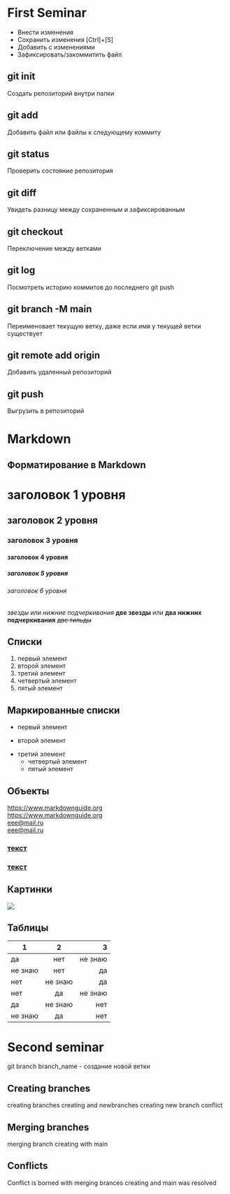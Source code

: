 # First Seminar
* Внести изменения
* Сохранить изменения [Ctrl]+[S]
* Добавить с изменениями
* Зафиксировать/закоммитить файл
## git init
Создать репозиторий внутри папки
## git add
Добавить файл или файлы к следующему коммиту
## git status
Проверить состояние репозитория
## git diff
Увидеть разницу между сохраненным и зафиксированным
## git checkout 
Переключение между ветками
## git log
Посмотреть историю коммитов до последнего git push
## git branch -M main
Переименовает текущую ветку, даже если имя у текущей ветки существует
## git remote add origin
Добавить удаленный репозиторий
## git push
Выгрузить в репозиторий
# Markdown
## Форматирование в Markdown
# заголовок 1 уровня
## заголовок 2 уровня
### заголовок 3 уровня
#### заголовок 4 уровня
##### заголовок 5 уровня
###### заголовок 6 уровня
##
*звезды* или _нижние подчеркивания_
**две звезды** или __два нижних подчеркивания__
~~две тильды~~
## Списки
1. первый элемент
2. второй элемент
3. третий элемент
4. четвертый элемент
1. пятый элемент
## Маркированные списки
+ первый элемент
- второй элемент
+ третий элемент
  - четвертый элемент
  * пятый элемент
## Объекты
<https://www.markdownguide.org>  
https://www.markdownguide.org  
<eee@mail.ru>  
eee@mail.ru
### [текст](https://www.markdownguide.org)
### [текст](https://www.markdownguide.org "это поможет")
## Картинки
![](https://get.wallhere.com/photo/food-nature-drink-produce-flavor-286834.jpg)
## Таблицы
1|2|3
---|:---:|---:
да|нет|не знаю
не знаю|нет|да
нет|не знаю|да
нет|да|не знаю
да|не знаю|нет
не знаю|да|нет

# Second seminar
git branch branch_name - создание новой ветки
## Creating branches
creating branches creating and newbranches
creating new branch conflict
## Merging branches
merging branch creating with main
## Conflicts
Conflict is borned with merging brances creating and main was resolved